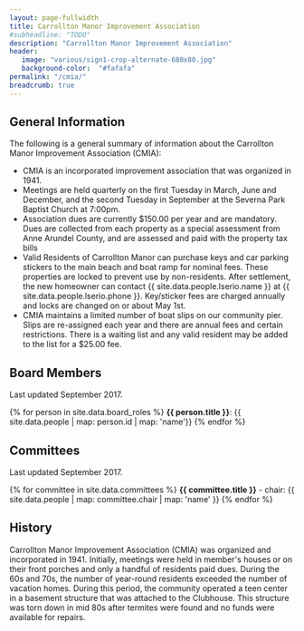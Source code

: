 ```yaml
---
layout: page-fullwidth
title: Carrollton Manor Improvement Association
#subheadline: "TODO"
description: "Carrollton Manor Improvement Association"
header:
   image: "various/sign1-crop-alternate-680x80.jpg"
   background-color:  "#fafafa"
permalink: "/cmia/"
breadcrumb: true
---
```


## General Information
The following is a general summary of information about the Carrollton Manor Improvement Association (CMIA):

* CMIA is an incorporated improvement association that was organized in 1941.
* Meetings are held quarterly on the first Tuesday in March, June and December, and the second Tuesday in September at the Severna Park Baptist Church at 7:00pm.
* Association dues are currently $150.00 per year and are mandatory. Dues are collected from each property as a special assessment from Anne Arundel County, and are assessed and paid with the property tax bills
* Valid Residents of Carrollton Manor can purchase keys and car parking stickers to the main beach and boat ramp for nominal fees. These properties are locked to prevent use by non-residents. After settlement, the new homeowner can contact {{ site.data.people.lserio.name }} at {{ site.data.people.lserio.phone }}. Key/sticker fees are charged annually and locks are changed on or about May 1st.
* CMIA maintains a limited number of boat slips on our community pier. Slips are re-assigned each year and there are annual fees and certain restrictions. There is a waiting list and any valid resident may be added to the list for a $25.00 fee. 
 
 
## Board Members
Last updated September 2017.

{% for person in site.data.board_roles %}
**{{ person.title }}**:  {{ site.data.people | map: person.id | map: 'name'}} 
{% endfor %}


## Committees
Last updated September 2017.

{% for committee in site.data.committees %}
**{{ committee.title }}** - chair:  {{ site.data.people | map: committee.chair | map: 'name' }}
{% endfor %}


## History
Carrollton Manor Improvement Association (CMIA) was organized and incorporated in 1941. 
Initially, meetings were held in member's houses or on their front porches and only a handful of residents paid dues. 
During the 60s and 70s, the number of year-round residents exceeded the number of vacation homes. During this period, 
the community operated a teen center in a basement structure that was attached to the Clubhouse. This structure was 
torn down in mid 80s after termites were found and no funds were available for repairs.
  
